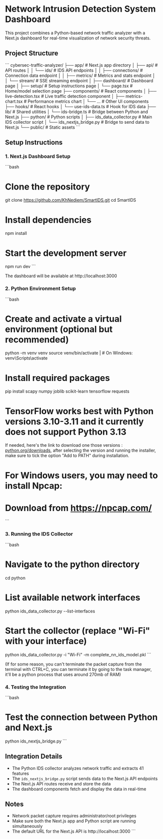 # Network Intrusion Detection System Dashboard

This project combines a Python-based network traffic analyzer with a Next.js dashboard for real-time visualization of network security threats.

## Project Structure

\`\`\`
cybersec-traffic-analyzer/
├── app/                           # Next.js app directory
│   ├── api/                       # API routes
│   │   └── ids/                   # IDS API endpoints
│   │       ├── connections/       # Connection data endpoint
│   │       ├── metrics/           # Metrics and stats endpoint
│   │       └── stream/            # SSE streaming endpoint
│   ├── dashboard/                 # Dashboard page
│   ├── setup/                     # Setup instructions page
│   └── page.tsx                   # Home/model selection page
├── components/                    # React components
│   ├── live-detection.tsx         # Live traffic detection component
│   ├── metrics-chart.tsx          # Performance metrics chart
│   └── ...                        # Other UI components
├── hooks/                         # React hooks
│   └── use-ids-data.ts            # Hook for IDS data
├── lib/                           # Shared utilities
│   └── ids-bridge.ts              # Bridge between Python and Next.js
├── python/                        # Python scripts
│   ├── ids_data_collector.py      # Main IDS collector script
│   └── ids_nextjs_bridge.py       # Bridge to send data to Next.js
└── public/                        # Static assets
\`\`\`

## Setup Instructions

### 1. Next.js Dashboard Setup

\`\`\`bash
# Clone the repository
git clone https://github.com/KhNediem/SmartIDS.git
cd SmartIDS

# Install dependencies
npm install

# Start the development server
npm run dev
\`\`\`

The dashboard will be available at http://localhost:3000

### 2. Python Environment Setup

\`\`\`bash
# Create and activate a virtual environment (optional but recommended)
python -m venv venv
source venv/bin/activate  | # On Windows: venv\Scripts\activate

# Install required packages
pip install scapy numpy joblib scikit-learn tensorflow requests

# TensorFlow works best with Python versions 3.10-3.11 and it currently does not support Python 3.13

If needed, here's the link to download one those versions : [python.org/downloads](https://www.python.org/downloads/), after selecting the version and running the installer, make sure to tick the option "Add to PATH" during installation.

# For Windows users, you may need to install Npcap:
# Download from https://npcap.com/
\`\`\`

### 3. Running the IDS Collector

\`\`\`bash
# Navigate to the python directory
cd python

# List available network interfaces
python ids_data_collector.py --list-interfaces

# Start the collector (replace "Wi-Fi" with your interface)
python ids_data_collector.py -i "Wi-Fi" -m complete_nn_ids_model.pkl
\`\`\`

(If for some reason, you can't terminate the packet capture from the terminal with CTRL+C, you can terminate it by going to the task manager, it'll be a python process that uses around 270mb of RAM)

### 4. Testing the Integration

\`\`\`bash
# Test the connection between Python and Next.js
python ids_nextjs_bridge.py
\`\`\`

## Integration Details

- The Python IDS collector analyzes network traffic and extracts 41 features
- The `ids_nextjs_bridge.py` script sends data to the Next.js API endpoints
- The Next.js API routes receive and store the data
- The dashboard components fetch and display the data in real-time

## Notes

- Network packet capture requires administrator/root privileges
- Make sure both the Next.js app and Python script are running simultaneously
- The default URL for the Next.js API is http://localhost:3000
\`\`\`

